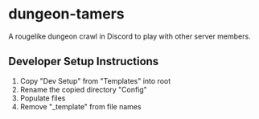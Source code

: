 # dungeon-tamers
A rougelike dungeon crawl in Discord to play with other server members.

## Developer Setup Instructions
1. Copy "Dev Setup" from "Templates" into root
2. Rename the copied directory "Config"
3. Populate files
4. Remove "_template" from file names
